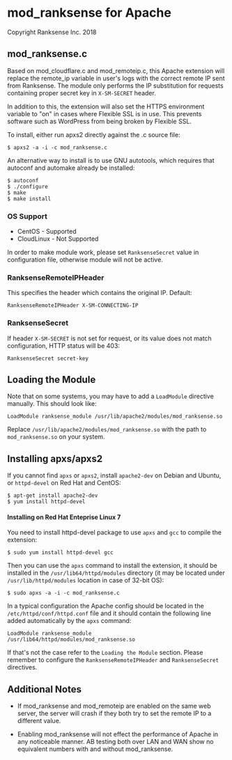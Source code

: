 # mod_ranksense for Apache #
Copyright Ranksense Inc. 2018

## mod_ranksense.c ##

Based on mod_cloudflare.c and mod_remoteip.c, this Apache extension will replace the remote_ip variable in user's logs with the correct remote IP sent from Ranksense. The module only performs the IP substitution for requests containing proper secret key in `X-SM-SECRET` header.

In addition to this, the extension will also set the HTTPS environment variable to "on" in cases where Flexible SSL is in use. This prevents software such as WordPress from being broken by Flexible SSL.

To install, either run apxs2 directly against the .c source file:

    $ apxs2 -a -i -c mod_ranksense.c

An alternative way to install is to use GNU autotools, which requires that autoconf and automake already be installed:

    $ autoconf
    $ ./configure
    $ make
    $ make install
    
### OS Support ###

- CentOS - Supported
- CloudLinux - Not Supported

In order to make module work, please set `RanksenseSecret` value in configuration file, otherwise module will not be active.

### RanksenseRemoteIPHeader ###

This specifies the header which contains the original IP. Default:

    RanksenseRemoteIPHeader X-SM-CONNECTING-IP

### RanksenseSecret ###

If header `X-SM-SECRET` is not set for request, or its value does not match configuration, HTTP status will be 403:

    RanksenseSecret secret-key


## Loading the Module ##

Note that on some systems, you may have to add a `LoadModule` directive manually. This should look like:

    LoadModule ranksense_module /usr/lib/apache2/modules/mod_ranksense.so

Replace `/usr/lib/apache2/modules/mod_ranksense.so` with the path to `mod_ranksense.so` on your system.

## Installing apxs/apxs2 ##

If you cannot find `apxs` or `apxs2`, install `apache2-dev` on Debian and Ubuntu, or `httpd-devel` on Red Hat and CentOS:

    $ apt-get install apache2-dev
    $ yum install httpd-devel
    
#### Installing on Red Hat Enteprise Linux 7

You need to install httpd-devel package to use `apxs` and `gcc` to compile the extension:

    $ sudo yum install httpd-devel gcc
    
Then you can use the `apxs` command to install the extension, it should be installed in the `/usr/lib64/httpd/modules` directory (it may be located under `/usr/lib/httpd/modules` location in case of 32-bit OS):

    $ sudo apxs -a -i -c mod_ranksense.c
    
In a typical configuration the Apache config should be located in the `/etc/httpd/conf/httpd.conf` file and it should contain the following line added automatically by the `apxs` command:

    LoadModule ranksense_module   /usr/lib64/httpd/modules/mod_ranksense.so
    
If that's not the case refer to the `Loading the Module` section. Please remember to configure the `RanksenseRemoteIPHeader` and `RanksenseSecret` directives.

## Additional Notes ##

- If mod\_ranksense and mod\_remoteip are enabled on the same web server, the server will crash if they both try to set the remote IP to a different value.
- Enabling mod\_ranksense will not effect the performance of Apache in any noticeable manner. AB testing both over LAN and WAN show no equivalent numbers with and without mod\_ranksense.

  [1]: https://www.ranksense.com/
